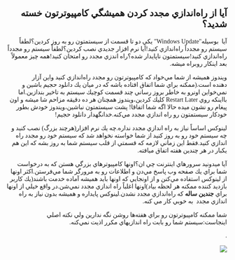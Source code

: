 <!DOCTYPE HTML PUBLIC "-//W3C//DTD HTML 4.01 Transitional//EN">
<html style="direction: rtl;" lang="fa">
<head>

  
  <meta content="text/html;charset=UTF-8" http-equiv="Content-Type">


  
  <title></title>
</head>


<body>

<div style="font-family: Tahoma;" id="corps">

<h2>آيا از راه&zwnj;اندازي مجدد كردن هميشگي كامپيوترتون خسته شديد؟</h2>

آيا&nbsp; بوسيله"Windows Update" يكي دو تا قسمت از سيستمتون رو به روز
كردين؟لطفاً سيستم رو مجدداً راه&zwnj;اندازي كنيد!آيا نرم افزار جديدي
نصب كردين؟لطفاً سيستم رو مجدداً راه&zwnj;اندازي كنيد!سيستمتون ناپايدار
شده؟راه اندزي مجدد رو امتحان كنيد!همه چيز معمولاً بعد اينكار روبراه
ميشه.<br />

ويندوز هميشه از شما مي&zwnj;خواد كه كامپيوترتون رو مجدد راه&zwnj;اندازي
كنيد واين آزار دهنده&nbsp;است.(ممكنه براي شما اتفاق افتاده باشه كه در ميان
يك دانلود حجيم باشين و نمي&zwnj;خواين اونرو به خاطر بروز رساني چند قسمت
كوچيك سيستم به تاخير بندازين.اما بااينكه روي Restart Later كليك
كردين،ويندوز همچنان هر ده دقيقه مزاحم شا ميشه و اون پيغام رو نشون ميده
حالا اگه شما اتفاقا! پشت سيستمتون نباشين،ويندوز خودش بطور خودكار
سيستمتون رو راه اندازي مجدد مي&zwnj;كنه.خدانگهدار دانلود حجيم!<br />

لينوكس اساساً نياز به راه&zwnj;&zwnj; اندازي مجدد نداره.چه يك نرم
افزار(هرچند بزرگ) نصب كنيد و چه سيستم خود رو به روز كنيد از شما خواسته
نخواهد شد كه سيستم خود رو مجدد راه اندازي كنيد.فقط اين زماني لازمه كه
قسمتي از قلب سيستم شما به روز بشه كه اين هم يكبار در هر چندين هفته
اتفاق ميافته.

آيا ميدونيد سرورهاي اينترنت چي&zwnj; ان؟اونها كامپيوترهاي بزرگي هستن
كه به درخواست شما براي يك صفحه وب پاسخ مي&zwnj;دن و اطلاعات رو به
مرورگر شما مي&zwnj;فرستن.اكثر اونها از لينوكس استفاده مي&zwnj;كنن و از
اونجايي كه اونها بايد هميشه آماده خدمت باشند(يك كاربر بازديد كننده
ممكنه هر لحظه بياد)اونها اغلباً راه اندازي مجدد نمي&zwnj;شن.در واقع
خيلي از اونها براي <span style="font-weight: bold;">جندين ساله </span>كه راه&zwnj;اندازي مجدد نشدن.لينوكس پايداره و هميشه بدون نياز به راه اندازي مجدد &nbsp;به خوبي كار مي كنه.

شما ممكنه كامپيوترتون رو براي هفته&zwnj;ها روشن نگه ندارين ولي نكته
اصلي اينجاست:سيستم شما رو بابت راه اندازيهاي مكرر اذيت نمي&zwnj;كنه.

.



<img src="Images/reboot_all_the_time_thumb.png">

</div>




